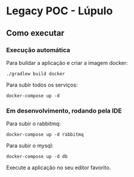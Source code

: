 # Legacy POC - Lúpulo

## Como executar

### Execução automática

Para buildar a aplicação e criar a imagem docker:

`./gradlew build docker`

Para subir todos os serviços:

`docker-compose up -d`

### Em desenvolvimento, rodando pela IDE

Para subir o rabbitmq:

`docker-compose up -d rabbitmq`

Para subir o mysql:

`docker-compose up -d db`

Execute a aplicação no seu editor favorito.

